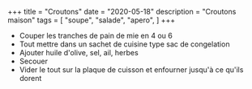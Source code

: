 +++
title = "Croutons"
date = "2020-05-18"
description = "Croutons maison"
tags = [
    "soupe",
    "salade",
    "apero",
]
+++

* Couper les tranches de pain de mie en 4 ou 6
* Tout mettre dans un sachet de cuisine type sac de congelation
* Ajouter huile d'olive, sel, ail, herbes
* Secouer
* Vider le tout sur la plaque de cuisson et enfourner jusqu'à ce qu'ils dorent
